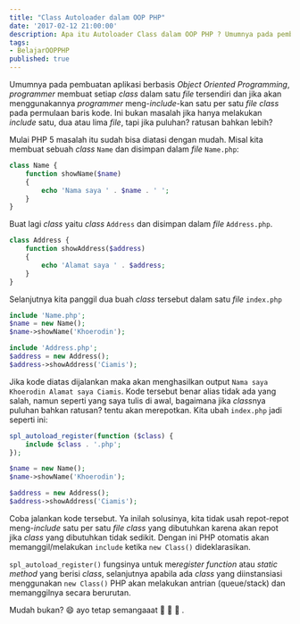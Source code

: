 ```yaml
---
title: "Class Autoloader dalam OOP PHP"
date: '2017-02-12 21:00:00'
description: Apa itu Autoloader Class dalam OOP PHP ? Umumnya pada pembuatan aplikasi berbasis Object Oriented Programming,  programmer membuat setiap class dalam satu file tersendiri dan jika akan menggunakannya programmer meng-include-kan satu per satu file class pada permulaan baris kode. Ini bukan masalah jika hanya melakukan include satu, dua atau lima file, tapi jika puluhan? ratusan bahkan lebih?
tags:
- BelajarOOPPHP
published: true
---
```


Umumnya pada pembuatan aplikasi berbasis _Object Oriented Programming_,  _programmer_ membuat setiap _class_ dalam satu _file_ tersendiri dan jika akan menggunakannya _programmer_ meng-*include*-kan satu per satu _file class_ pada permulaan baris kode. Ini bukan masalah jika hanya melakukan _include_ satu, dua atau lima _file_, tapi jika puluhan? ratusan bahkan lebih?

Mulai PHP 5 masalah itu sudah bisa diatasi dengan mudah. Misal kita membuat sebuah _class_ `Name` dan disimpan dalam _file_ `Name.php`: 

```php
class Name {
    function showName($name)
    {
    	echo 'Nama saya ' . $name . ' ';
    }
}
```

Buat lagi _class_ yaitu _class_ `Address` dan disimpan dalam _file_ `Address.php`.

```php
class Address {
    function showAddress($address)
    {
    	echo 'Alamat saya ' . $address;
    }
}
```

Selanjutnya kita panggil dua buah _class_ tersebut dalam satu _file_ `index.php`

```php
include 'Name.php';
$name = new Name();
$name->showName('Khoerodin');

include 'Address.php';
$address = new Address();
$address->showAddress('Ciamis');
```

Jika kode diatas dijalankan maka akan menghasilkan output `Nama saya Khoerodin Alamat saya Ciamis`. Kode tersebut benar alias tidak ada yang salah, namun seperti yang saya tulis di awal, bagaimana jika *class*nya puluhan bahkan ratusan? tentu akan merepotkan. Kita ubah `index.php` jadi seperti ini:

```php
spl_autoload_register(function ($class) {
    include $class . '.php';
});

$name = new Name();
$name->showName('Khoerodin');

$address = new Address();
$address->showAddress('Ciamis');
```

Coba jalankan kode tersebut. Ya inilah solusinya, kita tidak usah repot-repot meng-*include* satu per satu _file class_ yang dibutuhkan karena akan repot jika _class_ yang dibutuhkan tidak sedikit. Dengan ini PHP otomatis akan memanggil/melakukan `include` ketika `new Class()` dideklarasikan.

`spl_autoload_register()` fungsinya untuk me*register function* atau *static method* yang berisi _class_,  selanjutnya apabila ada _class_ yang diinstansiasi menggunakan `new Class()` PHP akan melakukan antrian (queue/stack) dan memanggilnya secara berurutan.

Mudah bukan? :smile: ayo tetap semangaaat :muscle: :muscle: :muscle: .